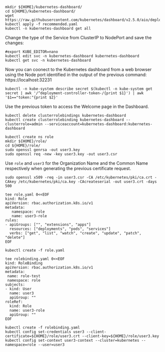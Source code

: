 ```
mkdir ${HOME}/kubernetes-dashboard/
cd ${HOME}/kubernetes-dashboard/
wget https://raw.githubusercontent.com/kubernetes/dashboard/v2.5.0/aio/deploy/recommended.yaml
kubectl apply -f recommended.yaml
kubectl -n kubernetes-dashboard get all
```
Change the type of the Service from ClusterIP to NodePort and save the changes:
```
#export KUBE_EDITOR=nano
kubectl edit svc -n kubernetes-dashboard kubernetes-dashboard
kubectl get svc -n kubernetes-dashboard
```
Now you can coonect to the Kubernetes dashboard from a web browser using the Node port identified in the output of the previous command: https://localhost:32231
```
kubectl -n kube-system describe secret $(kubectl -n kube-system get secret | awk '/^deployment-controller-token-/{print $1}') | awk '$1=="token:"{print $2}'
```
Use the previous token to access the Welcome page in the Dashboard.
```
kubectl delete clusterrolebindings kubernetes-dashboard
kubectl create clusterrolebinding kubernetes-dashboard --clusterrole=admin --serviceaccount=kubernetes-dashboard:kubernetes-dashboard
```
```
kubectl create ns role
mkdir ${HOME}/role/
cd ${HOME}/role/
sudo openssl genrsa -out user3.key
sudo openssl req -new -key user3.key -out user3.csr
```
Use `role` and `user3` for the Organization Name and the Common Name respectively when generating the previous certificate request.
```
sudo openssl x509 -req -in user3.csr -CA /etc/kubernetes/pki/ca.crt -CAkey /etc/kubernetes/pki/ca.key -CAcreateserial -out user3.crt -days 500
```
```
tee role.yaml 0<<EOF
kind: Role
apiVersion: rbac.authorization.k8s.io/v1
metadata:       
   namespace: role
   name: user3-role    
rules:
- apiGroups: ["", "extensions", "apps"]    
  resources: ["deployments", "pods", "services"]
  verbs: ["get", "list", "watch", "create", "update", "patch", "delete"]
EOF
```
```
kubectl create -f role.yaml
```
```
tee rolebinding.yaml 0<<EOF
kind: RoleBinding
apiVersion: rbac.authorization.k8s.io/v1
metadata:
 name: role-test
 namespace: role
subjects:
- kind: User
  name: user3
  apiGroup: ""
roleRef:
  kind: Role
  name: user3-role
  apiGroup: ""
EOF
```
```
kubectl create -f rolebinding.yaml
kubectl config set-credentials user3 --client-certificate=${HOME}/role/user3.crt --client-key=${HOME}/role/user3.key
kubectl config set-context user3-context --cluster=kubernetes --namespace=role --user=user3
```
